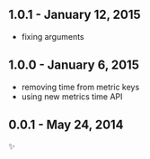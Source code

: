 
1.0.1 - January 12, 2015
-------------------------
- fixing arguments

1.0.0 - January 6, 2015
-------------------------
- removing time from metric keys
- using new metrics time API

0.0.1 - May 24, 2014
-------------------------
:sparkles:
